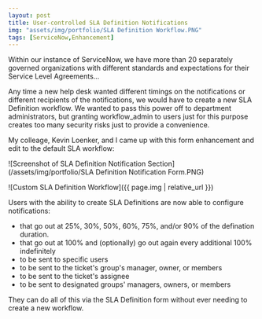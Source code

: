 ```yaml
---
layout: post
title: User-controlled SLA Definition Notifications
img: "assets/img/portfolio/SLA Definition Workflow.PNG"
tags: [ServiceNow,Enhancement]
---
```


Within our instance of ServiceNow, we have more than 20 separately governed organizations with different standards and expectations for their Service Level Agreements...<!--endexcerpt-->

Any time a new help desk wanted different timings on the notifications or different recipients of the notifications, we would have to create a new SLA Definition workflow. We wanted to pass this power off to department administrators, but granting workflow_admin to users just for this purpose creates too many security risks just to provide a convenience.

My colleage, Kevin Loenker, and I came up with this form enhancement and edit to the default SLA workflow:

![Screenshot of SLA Definition Notification Section](/assets/img/portfolio/SLA Definition Notification Form.PNG)

![Custom SLA Definition Workflow]({{ page.img | relative_url }})

Users with the ability to create SLA Definitions are now able to configure notifications:

- that go out at 25%, 30%, 50%, 60%, 75%, and/or 90% of the defination duration.
- that go out at 100% and (optionally) go out again every additional 100% indefinitely
- to be sent to specific users
- to be sent to the ticket's group's manager, owner, or members
- to be sent to the ticket's assignee
- to be sent to designated groups' managers, owners, or members

They can do all of this via the SLA Definition form without ever needing to create a new workflow.
